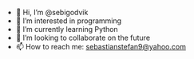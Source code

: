 - 👋 Hi, I’m @sebigodvik
- 👀 I’m interested in programming
- 🌱 I’m currently learning Python
- 💞️ I’m looking to collaborate on the future
- 📫 How to reach me: sebastianstefan9@yahoo.com

<!---
sebigodvik/sebigodvik is a ✨ special ✨ repository because its `README.md` (this file) appears on your GitHub profile.
You can click the Preview link to take a look at your changes.
--->
